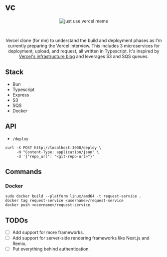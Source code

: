 # vc
<div align="center">
<picture>
  <source srcset="https://pbs.twimg.com/media/FtISLwVaUAEAGD4.jpg">
  <img alt="just use vercel meme" src="https://pbs.twimg.com/media/FtISLwVaUAEAGD4.jpg">
</picture>
</div>

&ensp;

<div align="center">
<p>Vercel clone (for me) to understand the build and deployment phases as I'm currently preparing the Vercel interview. This includes 3 microservices for deployment, upload, and request, all written in Typescript. It's inspired by <a href="https://vercel.com/blog/behind-the-scenes-of-vercels-infrastructure">Vercel's infrastructure blog</a> and leverages S3 and SQS queues. </p> 
</div>

## Stack
- Bun
- Typescript
- Express
- S3
- SQS
- Docker

## API

- `/deploy`
```shell
curl -X POST http://localhost:3000/deploy \
     -H "Content-Type: application/json" \
     -d '{"repo_url": "<git-repo-url>"}'
```

## Commands

### Docker
```shell
sudo docker build --platform linux/amd64 -t request-service .
docker tag request-service <username>/request-service
docker push <username>/request-service
```

## TODOs
- [ ] Add support for more frameworks.
- [ ] Add support for server-side rendering frameworks like Next.js and Remix.
- [ ] Put everything behind authentication.
